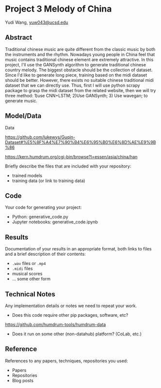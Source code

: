 # Project 3 Melody of China

Yudi Wang, yuw043@ucsd.edu


## Abstract

Traditional chinese music are quite different from the classic music by both the instruments and the rhythm. Nowadays young people in China feel that music contains traditional chinese element are extremely attractive. In this project, I'll use the GANSynth algorithm to generate traditional chinese country melody. The biggest obstacle should be the collection of dataset. Since I'd like to generate long piece, training based on the midi dataset should be better. However, there exists no suitable chinese traditional midi dataset that we can directly use. Thus, first I will use python scrapy package to grasp the midi dataset from the related website, then we will try three method: 1)use CNN+LSTM; 2)Use GANSynth; 3) Use wavegan; to generate music.

## Model/Data

Data 

https://github.com/lukewys/Guqin-Dataset#%E5%8F%A4%E7%90%B4%E6%95%B0%E6%8D%AE%E9%9B%86

https://kern.humdrum.org/cgi-bin/browse?l=essen/asia/china/han

Briefly describe the files that are included with your repository:
- trained models
- training data (or link to training data)

## Code

Your code for generating your project:
- Python: generative_code.py
- Jupyter notebooks: generative_code.ipynb

## Results

Documentation of your results in an appropriate format, both links to files and a brief description of their contents:
- `.wav` files or `.mp4`
- `.midi` files
- musical scores
- ... some other form

## Technical Notes

Any implementation details or notes we need to repeat your work. 
- Does this code require other pip packages, software, etc?

https://github.com/humdrum-tools/humdrum-data

- Does it run on some other (non-datahub) platform? (CoLab, etc.)

## Reference

References to any papers, techniques, repositories you used:
- Papers
- Repositories
- Blog posts
